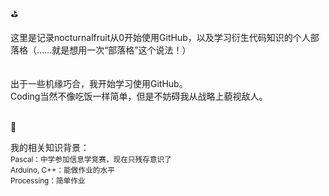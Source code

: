 

⛳️

这里是记录nocturnalfruit从0开始使用GitHub，以及学习衍生代码知识的个人部落格（……就是想用一次“部落格”这个说法！）<br>
<br>
<br>
出于一些机缘巧合，我开始学习使用GitHub。<br>
Coding当然不像吃饭一样简单，但是不妨碍我从战略上藐视敌人。
<br>
<br>

👻 

我的相关知识背景：<br>
<small>Pascal：中学参加信息学竞赛，现在只残存意识了<br>
Arduino, C++：能做作业的水平<br>
Processing：简单作业</small>

